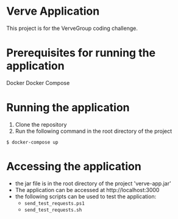 # Verve Application
This project is for the VerveGroup coding challenge.

# Prerequisites for running the application
Docker
Docker Compose

# Running the application
1. Clone the repository
2. Run the following command in the root directory of the project

```
$ docker-compose up
```

# Accessing the application
- the jar file is in the root directory of the project 'verve-app.jar'
- The application can be accessed at http://localhost:3000
- the following scripts can be used to test the application:
  - `send_test_requests.ps1`
  - `send_test_requests.sh`
